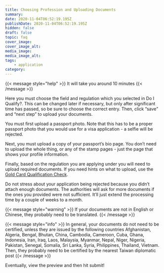 ```yaml
---
title: Choosing Profession and Uploading Documents
summary:
date: 2020-11-04T06:52:19.195Z
publishDate: 2020-11-04T06:52:19.195Z
hidden: false
draft: false
topic: faq
cover_image:
cover_image_alt:
media_image:
media_image_alt:
tags:
    - application
category:
---
```


{{< message style="help" >}}
It will take you around 10 minutes
{{< /message >}}

Here you must choose the field and regulation which you selected in Do I Qualify?. This can be changed later if necessary, but only after significant time has passed, so be sure to choose the correct entry. Then, click “save” and “next step” to upload your documents.

You must first upload a passport photo. Note that this has to be a proper passport photo that you would use for a visa application - a selfie will be rejected.

Next, you must upload a copy of your passport’s bio page. You don’t need to upload the whole thing, or any of the stamp pages - just the page that shows your profile information.

Finally, based on the regulation you are applying under you will need to upload required documents. If you need hints on what to upload, use the [Gold Card Qualification Check](https://visafinder.tw/gold-card-qualification/).

Do not stress about your application being rejected because you didn’t attach enough documents. The authorities will ask for more documents if the ones you provided were not sufficient. It’ll just extend the processing time by a couple of weeks to a month.

{{< message style="warning" >}}
If your documents are not in English or Chinese, they probably need to be translated.
{{< /message >}}

{{< message style="info" >}}
In general, your documents do not need to be certified, unless they are issued by the following countries Afghanistan, Algeria, Bengal, Bhutan, China, Cambodia, Cameroon, Cuba, Ghana, Indonesia, Iran, Iraq, Laos, Malaysia, Myanmar, Nepal, Niger, Nigeria, Pakistan, Senegal, Somalia, Sri Lanka, Syria, Philippines, Thailand, Vietnam. Then, they probably need to be certified by the nearest Taiwan diplomatic post
{{< /message >}}

Eventually, view the preview and then hit submit!